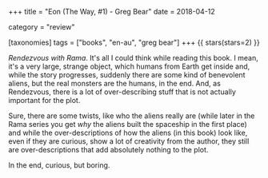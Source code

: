 +++
title = "Eon (The Way, #1) - Greg Bear"
date = 2018-04-12

category = "review"

[taxonomies]
tags = ["books", "en-au", "greg bear"]
+++
{{ stars(stars=2) }}

_Rendezvous with Rama_. It's all I could think while reading this book. I mean, it's a very large, strange object, which humans from Earth get inside and, while the story progresses, suddenly there are some kind of benevolent aliens, but the real monsters are the humans, in the end. And, as Rendezvous, there is a lot of over-describing stuff that is not actually important for the plot.

Sure, there are some twists, like who the aliens really are (while later in the Rama series you get *why* the aliens built the spaceship in the first place) and while the over-descriptions of how the aliens (in this book) look like, even if they are curious, show a lot of creativity from the author, they still are over-descriptions that add absolutely nothing to the plot.

In the end, curious, but boring.